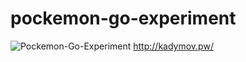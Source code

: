 # pockemon-go-experiment

![Pockemon-Go-Experiment](https://i.stack.imgur.com/AYLhO.png)
http://kadymov.pw/
